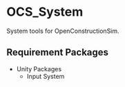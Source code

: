 # OCS_System
System tools for OpenConstructionSim.

## Requirement Packages
 - Unity Packages
	- Input System

